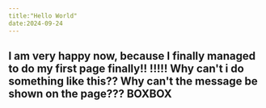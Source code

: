 ```yaml
---
title:"Hello World"
date:2024-09-24
---
```

I am very happy now, because I finally managed to do my first page finally!!
!!!!!
Why can't i do something like this??
Why can't the message be shown on the page???
BOXBOX
---
